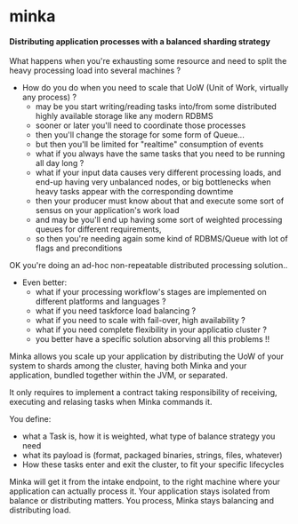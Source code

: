 minka
===================
####  Distributing application processes with a balanced sharding strategy

What happens when you're exhausting some resource and need to split the heavy processing load into several machines ? 
* How do you do when you need to scale that UoW (Unit of Work, virtually any process) ?
	- may be you start writing/reading tasks into/from some distributed highly available storage like any modern RDBMS
	- sooner or later you'll need to coordinate those processes
	- then you'll change the storage for some form of Queue...
	- but then you'll be limited for "realtime" consumption of events
	- what if you always have the same tasks that you need to be running all day long ?
	- what if your input data causes very different processing loads, and end-up having very unbalanced nodes, 	or big bottlenecks when heavy tasks appear with the corresponding downtime
	- then your producer must know about that and execute some sort of sensus on your application's work load
	- and may be you'll end up having some sort of weighted processing queues for different requirements, 
	- so then you're needing again some kind of RDBMS/Queue with lot of flags and preconditions
	
OK you're doing an ad-hoc non-repeatable distributed processing solution..

 * Even better:
	- what if your processing workflow's stages are implemented on different platforms and languages ?
	- what if you need taskforce load balancing ?
	- what if you need to scale with fail-over, high availability ?
	- what if you need complete flexibility in your applicatio cluster ?
	- you better have a specific solution absorving all this problems !!

Minka allows you scale up your application by distributing the UoW of your system to shards among the cluster, having both Minka and your application, bundled together within the JVM, or separated.

It only requires to implement a contract taking responsibility of receiving, executing and relasing tasks when Minka commands it.

You define:
* what a Task is, how it is weighted, what type of balance strategy you need
* what its payload is (format, packaged binaries, strings, files, whatever)
* How these tasks enter and exit the cluster, to fit your specific lifecycles

Minka will get it from the intake endpoint, to the right machine where your application can actually process it.
Your application stays isolated from balance or distributing matters. You process, Minka stays balancing and distributing load.
